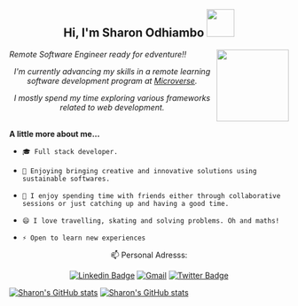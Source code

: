
<h2 align="center"> Hi, I'm Sharon Odhiambo <em> <img src= "https://media.giphy.com/media/3pZipqyo1sqHDfJGtz/giphy.gif" width="50"></em></h2>
<img align='right' src="https://media.giphy.com/media/dWxO36Jzd6bTSt5dIY/giphy.gif" width="130">
<div><em>
  <p>Remote Software Engineer ready for edventure!!</p>                         
<p align="center"> I'm currently advancing my skills in a remote learning software development program at <a href="https://www.microverse.org/">Microverse</a>.</p>
  <p align="center">I mostly spend my time exploring various frameworks related to web development.</p></em></div>
<br>
<strong>A little more about me...</strong>

-     🎓 Full stack developer.
-     🔭 Enjoying bringing creative and innovative solutions using sustainable softwares.
-     👯 I enjoy spending time with friends either through collaborative sessions or just catching up and having a good time. 
-     😄 I love travelling, skating and solving problems. Oh and maths!
-     ⚡ Open to learn new experiences

<div align="center"><p> 📫 Personal Adresss:</p>

[![Linkedin Badge](https://img.shields.io/badge/-Sharon%20Odhiambo-blue?style=flat-square&logo=Linkedin&logoColor=white&link=https://www.linkedin.com/in/sharonodhiambo/)](https://www.linkedin.com/in/sharonn-odhiambo/)      [![Gmail](https://img.shields.io/badge/-GMAIL-D14836?style=for-the-badge&logo=gmail&logoColor=white)](mailto:sharon.odhiambo100@gmail.com)      [![Twitter Badge](https://img.shields.io/badge/-@sharonvictor16_-1ca0f1?style=flat-square&labelColor=1ca0f1&logo=twitter&logoColor=white&link=https://twitter.com/miss_elliev)](https://twitter.com/sharonvictor16)</div>
[![Sharon's GitHub stats](https://github-readme-stats.vercel.app/api?username=sharon-odhiambo&count_private=true&show_icons=true&theme=radical)](https://github.com/sharon-odhiambo/github-readme-stats)
[![Sharon's GitHub stats](https://github-readme-stats.vercel.app/api/top-langs/?username=sharon-odhiambo&layout=compact&count_private=true&show_icons=true&theme=radical)](https://github.com/sharon-odhiambo/github-readme-stats)
